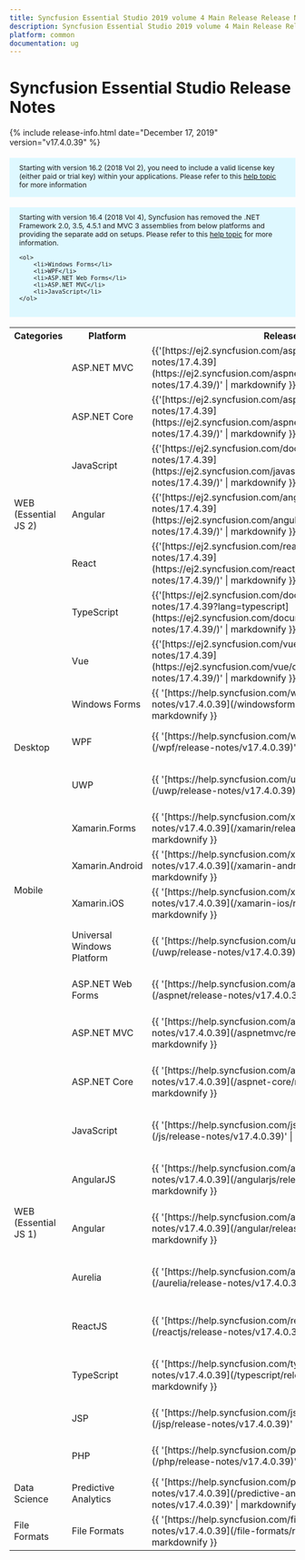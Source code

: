 ```yaml
---
title: Syncfusion Essential Studio 2019 volume 4 Main Release Release Notes  
description: Syncfusion Essential Studio 2019 volume 4 Main Release Release Notes  
platform: common
documentation: ug
---
```


# Syncfusion Essential Studio  Release Notes  

{% include release-info.html date="December 17, 2019"   version="v17.4.0.39" %} 

<style>
#license {
    font-size: .88em!important;
margin-top: 1.5em;     margin-bottom: 1.5em;
    background-color: #def8ff;
    padding: 10px 17px 14px;
}
</style>

<div id="license">
Starting with version 16.2 (2018 Vol 2), you need to include a valid license key (either paid or trial key) within your applications. 
Please refer to this <a href="/common/essential-studio/licensing/license-key">help topic</a> for more information 
</div>


<div id="license">
    Starting with version 16.4 (2018 Vol 4), Syncfusion has removed the .NET Framework 2.0, 3.5, 4.5.1 and MVC 3 assemblies from below platforms and providing the separate add on setups.
    Please refer to this <a href="/common/essential-studio/installation/essential-studio-platform-framework-add-ons">help topic</a> for more information.

    <ol>
        <li>Windows Forms</li>
        <li>WPF</li>
        <li>ASP.NET Web Forms</li>
        <li>ASP.NET MVC</li>
        <li>JavaScript</li>
    </ol>

</div>


<table>
<tr>
<th>
Categories</th><th>
Platform</th><th>
Release Notes</th><th>
Read Me</th></tr>
<tr>
<td rowspan="7">
WEB (Essential JS 2)
</td>
<td>
ASP.NET MVC
</td>
<td>{{'[https://ej2.syncfusion.com/aspnetmvc/documentation/release-notes/17.4.39](https://ej2.syncfusion.com/aspnetmvc/documentation/release-notes/17.4.39/)' | markdownify }}
</td>
<td>{{'[http://files2.syncfusion.com/Installs/v17.4.0.39/ReadMe/essential-js2/TypeScript.html](http://files2.syncfusion.com/Installs/v17.4.0.39/ReadMe/essential-js2/ASPMVC.html)' | markdownify }}
</td>
</tr>
<tr>
<td>
ASP.NET Core	
</td>
<td>{{'[https://ej2.syncfusion.com/aspnetcore/documentation/release-notes/17.4.39](https://ej2.syncfusion.com/aspnetcore/documentation/release-notes/17.4.39/)' | markdownify }}
</td>
<td>{{'[http://files2.syncfusion.com/Installs/v17.4.0.39/ReadMe/essential-js2/TypeScript.html](http://files2.syncfusion.com/Installs/v17.4.0.39/ReadMe/essential-js2/ASPNETCORE.html)' | markdownify }}
</td>
</tr>
<tr>
<td>
JavaScript
</td>
<td>{{'[https://ej2.syncfusion.com/documentation/release-notes/17.4.39](https://ej2.syncfusion.com/javascript/documentation/release-notes/17.4.39/)' | markdownify }}
</td>
<td>{{'[http://files2.syncfusion.com/Installs/v17.4.0.39/ReadMe/essential-js2/JavaScript.html](http://files2.syncfusion.com/Installs/v17.4.0.39/ReadMe/essential-js2/JavaScript.html)' | markdownify }}
</td>
</tr>
<tr>
<td>
Angular
</td>
<td>{{'[https://ej2.syncfusion.com/angular/documentation/release-notes/17.4.39](https://ej2.syncfusion.com/angular/documentation/release-notes/17.4.39/)' | markdownify }}
</td>
<td>{{'[http://files2.syncfusion.com/Installs/v17.4.0.39/ReadMe/essential-js2/Angular.html](http://files2.syncfusion.com/Installs/v17.4.0.39/ReadMe/essential-js2/Angular.html)' | markdownify }}
</td>
</tr>
<tr>
<td>
React
</td>
<td>{{'[https://ej2.syncfusion.com/react/documentation/release-notes/17.4.39](https://ej2.syncfusion.com/react/documentation/release-notes/17.4.39/)' | markdownify }}
</td>
<td>{{'[http://files2.syncfusion.com/Installs/v17.4.0.39/ReadMe/essential-js2/React.html](http://files2.syncfusion.com/Installs/v17.4.0.39/ReadMe/essential-js2/React.html)' | markdownify }}
</td>
</tr>
<tr>
<td>
TypeScript
</td>
<td>{{'[https://ej2.syncfusion.com/documentation/release-notes/17.4.39?lang=typescript](https://ej2.syncfusion.com/documentation/release-notes/17.4.39/)' | markdownify }}
</td>
<td>{{'[http://files2.syncfusion.com/Installs/v17.4.0.39/ReadMe/essential-js2/TypeScript.html](http://files2.syncfusion.com/Installs/v17.4.0.39/ReadMe/essential-js2/TypeScript.html)' | markdownify }}
</td>
</tr>
<tr>
<td>
Vue
</td>
<td>{{'[https://ej2.syncfusion.com/vue/documentation/release-notes/17.4.39](https://ej2.syncfusion.com/vue/documentation/release-notes/17.4.39/)' | markdownify }}
</td>
<td>{{'[http://files2.syncfusion.com/Installs/v17.4.0.39/ReadMe/essential-js2/Vue.html](http://files2.syncfusion.com/Installs/v17.4.0.39/ReadMe/essential-js2/Vue.html)' | markdownify }}
</td>
</tr>
<tr>
<td rowspan="3">
Desktop
</td>
<td>
Windows Forms
</td>
<td>{{ '[https://help.syncfusion.com/windowsforms/release-notes/v17.4.0.39](/windowsforms/release-notes/v17.4.0.39)' | markdownify }}
</td>
<td>{{ '[http://files2.syncfusion.com/Installs/v17.4.0.39/ReadMe/WindowsForms.html](http://files2.syncfusion.com/Installs/v17.4.0.39/ReadMe/WindowsForms.html)' | markdownify }}
</td>
</tr>
<tr>
<td>
WPF
</td>
<td>{{ '[https://help.syncfusion.com/wpf/release-notes/v17.4.0.39](/wpf/release-notes/v17.4.0.39)' | markdownify }}
</td>
<td>{{ '[http://files2.syncfusion.com/Installs/v17.4.0.39/ReadMe/WPF.html](http://files2.syncfusion.com/Installs/v17.4.0.39/ReadMe/WPF.html)' | markdownify }}
</td>
</tr>
<tr>
<td>
UWP
</td>
<td>{{ '[https://help.syncfusion.com/uwp/release-notes/v17.4.0.39](/uwp/release-notes/v17.4.0.39)' | markdownify }}
</td>
<td>{{ '[http://files2.syncfusion.com/Installs/v17.4.0.39/ReadMe/UniversalWindows.html](http://files2.syncfusion.com/Installs/v17.4.0.39/ReadMe/UniversalWindows.html)' | markdownify }}
</td>
</tr>
<tr>
<td rowspan="4">
Mobile
</td>
<td>
Xamarin.Forms
</td>
<td>{{ '[https://help.syncfusion.com/xamarin/release-notes/v17.4.0.39](/xamarin/release-notes/v17.4.0.39)' | markdownify }}
</td>
<td>{{ '[http://files2.syncfusion.com/Installs/v17.4.0.39/ReadMe/Xamarin_Forms.html](http://files2.syncfusion.com/Installs/v17.4.0.39/ReadMe/Xamarin_Forms.html)' | markdownify }}
</td>
</tr>
<tr>
<td>
Xamarin.Android
</td>
<td>{{ '[https://help.syncfusion.com/xamarin-android/release-notes/v17.4.0.39](/xamarin-android/release-notes/v17.4.0.39)' | markdownify }}
</td>
<td>{{ '[http://files2.syncfusion.com/Installs/v17.4.0.39/ReadMe/Xamarin_Forms.html](http://files2.syncfusion.com/Installs/v17.4.0.39/ReadMe/Xamarin_Forms.html)' | markdownify }}
</td>
</tr>
<tr>
<td>
Xamarin.iOS
</td>
<td>{{ '[https://help.syncfusion.com/xamarin-ios/release-notes/v17.4.0.39](/xamarin-ios/release-notes/v17.4.0.39)' | markdownify }}
</td>
<td>{{ '[http://files2.syncfusion.com/Installs/v17.4.0.39/ReadMe/Xamarin_Forms.html](http://files2.syncfusion.com/Installs/v17.4.0.39/ReadMe/Xamarin_Forms.html)' | markdownify }}
</td>
</tr>
<tr>
<td>
Universal Windows Platform
</td>
<td>{{ '[https://help.syncfusion.com/uwp/release-notes/v17.4.0.39](/uwp/release-notes/v17.4.0.39)' | markdownify }}
</td>
<td>{{ '[http://files2.syncfusion.com/Installs/v17.4.0.39/ReadMe/UniversalWindows.html](http://files2.syncfusion.com/Installs/v17.4.0.39/ReadMe/UniversalWindows.html)' | markdownify }}
</td>
</tr>
<tr>
<td rowspan="11">
WEB (Essential JS 1)
</td>
<td>
ASP.NET Web Forms
</td>
<td>{{ '[https://help.syncfusion.com/aspnet/release-notes/v17.4.0.39](/aspnet/release-notes/v17.4.0.39)' | markdownify }}
</td>
<td>{{ '[http://files2.syncfusion.com/Installs/v17.4.0.39/ReadMe/essential-js1/ASP.html](http://files2.syncfusion.com/Installs/v17.4.0.39/ReadMe/essential-js1/ASP.html)' | markdownify }}
</td>
</tr>
<tr>
<td>
ASP.NET MVC
</td>
<td>{{ '[https://help.syncfusion.com/aspnetmvc/release-notes/v17.4.0.39](/aspnetmvc/release-notes/v17.4.0.39)' | markdownify }}
</td>
<td>{{ '[http://files2.syncfusion.com/Installs/v17.4.0.39/ReadMe/essential-js1/ASPMVC.html](http://files2.syncfusion.com/Installs/v17.4.0.39/ReadMe/essential-js1/ASPMVC.html)' | markdownify }}
</td>
</tr>
<tr>
<td>
ASP.NET Core
</td>
<td>{{ '[https://help.syncfusion.com/aspnet-core/release-notes/v17.4.0.39](/aspnet-core/release-notes/v17.4.0.39)' | markdownify }}
</td>
<td>
{{ '[http://files2.syncfusion.com/Installs/v17.4.0.39/ReadMe/essential-js1/ASPNETCORE.html](http://files2.syncfusion.com/Installs/v17.4.0.39/ReadMe/essential-js1/ASPNETCORE.html)' | markdownify }}
</td>
</tr>
<tr>
<td>
JavaScript
</td>
<td>{{ '[https://help.syncfusion.com/js/release-notes/v17.4.0.39](/js/release-notes/v17.4.0.39)' | markdownify }}
</td>
<td>{{ '[http://files2.syncfusion.com/Installs/v17.4.0.39/ReadMe/essential-js1/JavaScript.html](http://files2.syncfusion.com/Installs/v17.4.0.39/ReadMe/essential-js1/JavaScript.html)' | markdownify }}
</td>
</tr>
<tr>
<td>
AngularJS
</td>
<td>{{ '[https://help.syncfusion.com/angularjs/release-notes/v17.4.0.39](/angularjs/release-notes/v17.4.0.39)' | markdownify }}
</td>
<td>{{ '[http://files2.syncfusion.com/Installs/v17.4.0.39/ReadMe/essential-js1/AngularJS.html](http://files2.syncfusion.com/Installs/v17.4.0.39/ReadMe/essential-js1/AngularJS.html)' | markdownify }}
</td>
</tr>
<tr>
<td>
Angular
</td>
<td>{{ '[https://help.syncfusion.com/angular/release-notes/v17.4.0.39](/angular/release-notes/v17.4.0.39)' | markdownify }}
</td>
<td>{{ '[http://files2.syncfusion.com/Installs/v17.4.0.39/ReadMe/essential-js1/Angular.html](http://files2.syncfusion.com/Installs/v17.4.0.39/ReadMe/essential-js1/Angular.html)' | markdownify }}
</td>
</tr>
<tr>
<td>
Aurelia
</td>
<td>{{ '[https://help.syncfusion.com/aurelia/release-notes/v17.4.0.39](/aurelia/release-notes/v17.4.0.39)' | markdownify }}
</td>
<td>{{ '[http://files2.syncfusion.com/Installs/v17.4.0.39/ReadMe/essential-js1/Aurelia.html](http://files2.syncfusion.com/Installs/v17.4.0.39/ReadMe/essential-js1/Aurelia.html)' | markdownify }}
</td>
</tr>
<tr>
<td>
ReactJS
</td>
<td>{{ '[https://help.syncfusion.com/reactjs/release-notes/v17.4.0.39](/reactjs/release-notes/v17.4.0.39)' | markdownify }}
</td>
<td>{{ '[http://files2.syncfusion.com/Installs/v17.4.0.39/ReadMe/essential-js1/ReactJS.html](http://files2.syncfusion.com/Installs/v17.4.0.39/ReadMe/essential-js1/ReactJS.html)' | markdownify }}
</td>
</tr>
<tr>
<td>
TypeScript
</td>
<td>{{ '[https://help.syncfusion.com/typescript/release-notes/v17.4.0.39](/typescript/release-notes/v17.4.0.39)' | markdownify }}
</td>
<td>{{ '[http://files2.syncfusion.com/Installs/v17.4.0.39/ReadMe/essential-js1/TypeScript.html](http://files2.syncfusion.com/Installs/v17.4.0.39/ReadMe/essential-js1/TypeScript.html)' | markdownify }}
</td>
</tr>
<tr>
<td>
JSP
</td>
<td>{{ '[https://help.syncfusion.com/jsp/release-notes/v17.4.0.39](/jsp/release-notes/v17.4.0.39)' | markdownify }}
</td>
<td>{{ '[http://files2.syncfusion.com/Installs/v17.4.0.39/ReadMe/essential-js1/JSP.html](http://files2.syncfusion.com/Installs/v17.4.0.39/ReadMe/essential-js1/JSP.html)' | markdownify }}
</td>
</tr>
<tr>
<td>
PHP
</td>
<td>{{ '[https://help.syncfusion.com/php/release-notes/v17.4.0.39](/php/release-notes/v17.4.0.39)' | markdownify }}
</td>
<td>{{ '[http://files2.syncfusion.com/Installs/v17.4.0.39/ReadMe/essential-js1/PHP.html](http://files2.syncfusion.com/Installs/v17.4.0.39/ReadMe/essential-js1/PHP.html)' | markdownify }}
</td>
</tr>
<tr>
<td>
Data Science
</td>
<td>
Predictive Analytics
</td>
<td>{{ '[https://help.syncfusion.com/predictive-analytics/release-notes/v17.4.0.39](/predictive-analytics/release-notes/v17.4.0.39)' | markdownify }}
</td>
<td>
</td>
</tr>
<tr>
<td>
File Formats
</td>
<td>
File Formats
</td>
<td>{{ '[https://help.syncfusion.com/file-formats/release-notes/v17.4.0.39](/file-formats/release-notes/v17.4.0.39)' | markdownify }}
</td>
<td>
</td>
</tr>
</table>